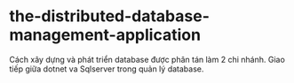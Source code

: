 # the-distributed-database-management-application
Cách xây dựng và phát triển database được phân tán làm 2 chi nhánh.
Giao tiếp giữa dotnet va Sqlserver trong quản lý database.
